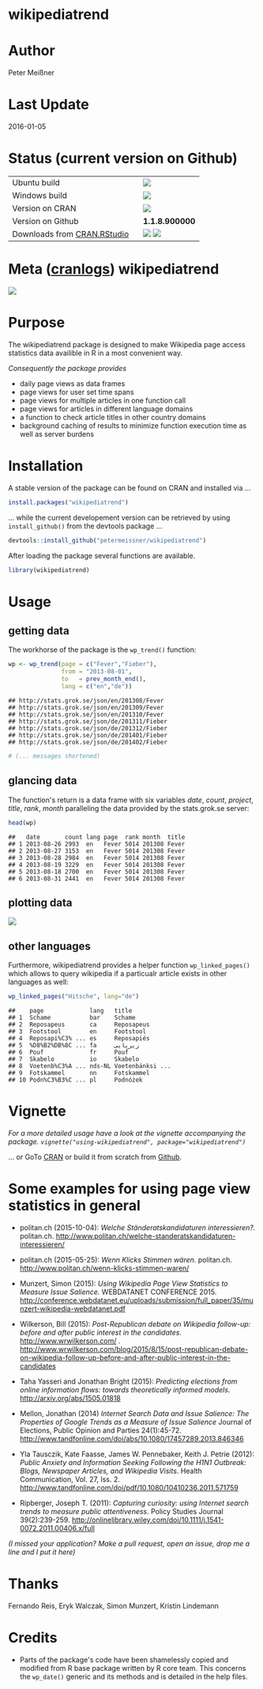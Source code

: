 # wikipediatrend

# Author

Peter Meißner



# Last Update

2016-01-05





# Status (current version on Github)



<table>
<tr>
<td> 
Ubuntu build 
</td>
<td> 
<a href="https://travis-ci.org/petermeissner/wikipediatrend">
<img src="https://api.travis-ci.org/petermeissner/wikipediatrend.svg?branch=master">
</a>
</td>
</tr>
<tr>
<td> 
Windows build
</td>
<td> 
<a href="https://ci.appveyor.com/project/petermeissner/wikipediatrend">
<img src="http://ci.appveyor.com/api/projects/status/github/petermeissner/wikipediatrend">
</a>
</td>
</tr>
<tr>
<td>
Version on CRAN  
</td> 
<td>
<a href="https://cran.r-project.org/web/packages/wikipediatrend/index.html">
<img src="http://www.r-pkg.org/badges/version/wikipediatrend">
</a>
</td>
</tr>
<tr>
<td>
Version on Github
</td> 
<td>
<b>1.1.8.900000</b>
</td>
</tr>
<tr>
<td>
Downloads from <a href='http://cran.rstudio.com/'>CRAN.RStudio</a>&nbsp;&nbsp;&nbsp;
</td>
<td>
<img src="http://cranlogs.r-pkg.org/badges/grand-total/wikipediatrend">
<img src="http://cranlogs.r-pkg.org/badges/wikipediatrend">
</td>
</tr>

</table>



# Meta ([cranlogs](https://github.com/metacran/cranlogs)) wikipediatrend

![](Readme_files/figure-html/unnamed-chunk-3-1.png) 




# Purpose

The wikipediatrend package is designed to make Wikipedia page access statistics data availible in R in a most convenient way. 

*Consequently the package provides* 

- daily page views as data frames 
- page views for user set time spans
- page views for multiple articles in one function call
- page views for articles in different language domains
- a function to check article titles in other country domains
- background caching of results to minimize function execution time as well as server burdens






# Installation 

A stable version of the package can be found on CRAN and installed via ...

```r
install.packages("wikipediatrend")
```

... while the current developement version can be retrieved by using `install_github()` from the devtools package ... 


```r
devtools::install_github("petermeissner/wikipediatrend")
```

After loading the package several functions are available.


```r
library(wikipediatrend)
```




# Usage

## getting data

The workhorse of the package is the `wp_trend()` function:


```r
wp <- wp_trend(page = c("Fever","Fieber"), 
               from = "2013-08-01", 
               to   = prev_month_end(), 
               lang = c("en","de"))
```

```
## http://stats.grok.se/json/en/201308/Fever
## http://stats.grok.se/json/en/201309/Fever
## http://stats.grok.se/json/en/201310/Fever
## http://stats.grok.se/json/de/201311/Fieber
## http://stats.grok.se/json/de/201312/Fieber
## http://stats.grok.se/json/de/201401/Fieber
## http://stats.grok.se/json/de/201402/Fieber
```

```r
# (... messages shortened)
```


## glancing data

The function's return is a data frame with six variables *date*, *count*, *project*, *title*, *rank*, *month* paralleling the data provided by the stats.grok.se server:


```r
head(wp)
```

```
##   date       count lang page  rank month  title
## 1 2013-08-26 2993  en   Fever 5014 201308 Fever
## 2 2013-08-27 3153  en   Fever 5014 201308 Fever
## 3 2013-08-28 2984  en   Fever 5014 201308 Fever
## 4 2013-08-19 3229  en   Fever 5014 201308 Fever
## 5 2013-08-18 2700  en   Fever 5014 201308 Fever
## 6 2013-08-31 2441  en   Fever 5014 201308 Fever
```

## plotting data

![](Readme_files/figure-html/unnamed-chunk-9-1.png) 


## other languages

Furthermore, wikipediatrend provides a helper function `wp_linked_pages()` which allows to query wikipedia if a particualr article exists in other languages as well: 


```r
wp_linked_pages("Hitsche", lang="de")
```

```
##    page             lang   title           
## 1  Schame           bar    Schame          
## 2  Reposapeus       ca     Reposapeus      
## 3  Footstool        en     Footstool       
## 4  Reposapi%C3% ... es     Reposapiés      
## 5  %D8%B2%DB%8C ... fa     زیرپایی         
## 6  Pouf             fr     Pouf            
## 7  Skabelo          io     Skabelo         
## 8  Voetenb%C3%A ... nds-NL Voetenbänksi ...
## 9  Fotskammel       nn     Fotskammel      
## 10 Podn%C3%B3%C ... pl     Podnóżek
```


# Vignette

*For a more detailed usage have a look at the vignette accompanying the package. `vignette("using-wikipediatrend", package="wikipediatrend")`*

... or GoTo [CRAN](http://cran.r-project.org/web/packages/wikipediatrend/index.html) or build it from scratch from [Github](https://raw.githubusercontent.com/petermeissner/wikipediatrend/master/vignettes/using-wikipediatrend.Rmd).



# Some examples for using page view statistics in general 

- politan.ch (2015-10-04): *Welche Ständeratskandidaturen interessieren?.* politan.ch. http://www.politan.ch/welche-standeratskandidaturen-interessieren/

- politan.ch (2015-05-25): *Wenn Klicks Stimmen wären.* politan.ch. http://www.politan.ch/wenn-klicks-stimmen-waren/

- Munzert, Simon (2015): *Using Wikipedia Page View Statistics to Measure Issue Salience.* WEBDATANET CONFERENCE 2015. http://conference.webdatanet.eu/uploads/submission/full_paper/35/munzert-wikipedia-webdatanet.pdf

- Wilkerson, Bill (2015): *Post-Republican debate on Wikipedia follow-up: before and after public interest in the candidates.* http://www.wrwilkerson.com/ .
http://www.wrwilkerson.com/blog/2015/8/15/post-republican-debate-on-wikipedia-follow-up-before-and-after-public-interest-in-the-candidates

- Taha Yasseri and Jonathan Bright (2015): *Predicting elections from online information flows: towards theoretically informed models*. http://arxiv.org/abs/1505.01818

- Mellon, Jonathan (2014) *Internet Search Data and Issue Salience: The Properties of Google Trends as a Measure of Issue Salience* Journal of Elections, Public Opinion and Parties 24(1):45-72.
http://www.tandfonline.com/doi/abs/10.1080/17457289.2013.846346 

- Yla Tausczik, Kate Faasse, James W. Pennebaker, Keith J. Petrie (2012): *Public Anxiety and Information Seeking Following the H1N1 Outbreak: Blogs, Newspaper Articles, and Wikipedia Visits*. Health Communication, Vol. 27, Iss. 2.
 http://www.tandfonline.com/doi/pdf/10.1080/10410236.2011.571759

- Ripberger, Joseph T. (2011): *Capturing curiosity: using Internet search trends to measure public attentiveness*. Policy Studies Journal 39(2):239-259.
http://onlinelibrary.wiley.com/doi/10.1111/j.1541-0072.2011.00406.x/full





 
*(I missed your application? Make a pull request, open an issue, drop me a line and I put it here)*



# Thanks 

Fernando Reis, Eryk Walczak, Simon Munzert, Kristin Lindemann





# Credits

- Parts of the package's code have been shamelessly copied and modified from R base package written by R core team. This concerns the `wp_date()` generic and its methods and is detailed in the help files. 




